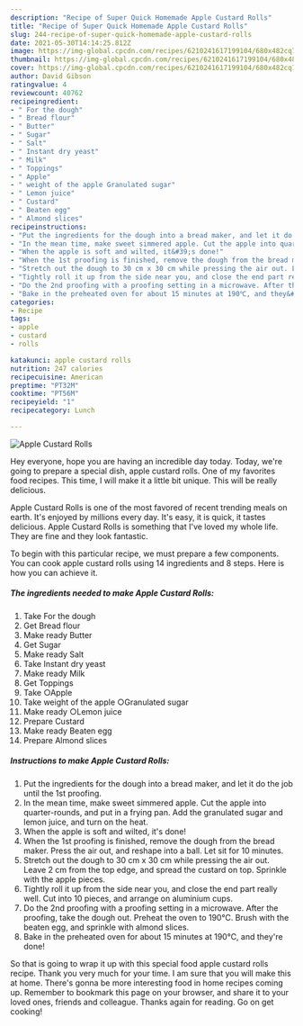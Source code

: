 ```yaml
---
description: "Recipe of Super Quick Homemade Apple Custard Rolls"
title: "Recipe of Super Quick Homemade Apple Custard Rolls"
slug: 244-recipe-of-super-quick-homemade-apple-custard-rolls
date: 2021-05-30T14:14:25.812Z
image: https://img-global.cpcdn.com/recipes/6210241617199104/680x482cq70/apple-custard-rolls-recipe-main-photo.jpg
thumbnail: https://img-global.cpcdn.com/recipes/6210241617199104/680x482cq70/apple-custard-rolls-recipe-main-photo.jpg
cover: https://img-global.cpcdn.com/recipes/6210241617199104/680x482cq70/apple-custard-rolls-recipe-main-photo.jpg
author: David Gibson
ratingvalue: 4
reviewcount: 40762
recipeingredient:
- " For the dough"
- " Bread flour"
- " Butter"
- " Sugar"
- " Salt"
- " Instant dry yeast"
- " Milk"
- " Toppings"
- " Apple"
- " weight of the apple Granulated sugar"
- " Lemon juice"
- " Custard"
- " Beaten egg"
- " Almond slices"
recipeinstructions:
- "Put the ingredients for the dough into a bread maker, and let it do the job until the 1st proofing."
- "In the mean time, make sweet simmered apple. Cut the apple into quarter-rounds, and put in a frying pan. Add the granulated sugar and lemon juice, and turn on the heat."
- "When the apple is soft and wilted, it&#39;s done!"
- "When the 1st proofing is finished, remove the dough from the bread maker. Press the air out, and reshape into a ball. Let sit for 10 minutes."
- "Stretch out the dough to 30 cm x 30 cm while pressing the air out. Leave 2 cm from the top edge, and spread the custard on top. Sprinkle with the apple pieces."
- "Tightly roll it up from the side near you, and close the end part really well. Cut into 10 pieces, and arrange on aluminium cups."
- "Do the 2nd proofing with a proofing setting in a microwave. After the proofing, take the dough out. Preheat the oven to 190℃. Brush with the beaten egg, and sprinkle with almond slices."
- "Bake in the preheated oven for about 15 minutes at 190℃, and they&#39;re done!"
categories:
- Recipe
tags:
- apple
- custard
- rolls

katakunci: apple custard rolls 
nutrition: 247 calories
recipecuisine: American
preptime: "PT32M"
cooktime: "PT56M"
recipeyield: "1"
recipecategory: Lunch

---
```



![Apple Custard Rolls](https://img-global.cpcdn.com/recipes/6210241617199104/680x482cq70/apple-custard-rolls-recipe-main-photo.jpg)

Hey everyone, hope you are having an incredible day today. Today, we're going to prepare a special dish, apple custard rolls. One of my favorites food recipes. This time, I will make it a little bit unique. This will be really delicious.



Apple Custard Rolls is one of the most favored of recent trending meals on earth. It's enjoyed by millions every day. It's easy, it is quick, it tastes delicious. Apple Custard Rolls is something that I've loved my whole life. They are fine and they look fantastic.


To begin with this particular recipe, we must prepare a few components. You can cook apple custard rolls using 14 ingredients and 8 steps. Here is how you can achieve it.

<!--inarticleads1-->

##### The ingredients needed to make Apple Custard Rolls:

1. Take  For the dough
1. Get  Bread flour
1. Make ready  Butter
1. Get  Sugar
1. Make ready  Salt
1. Take  Instant dry yeast
1. Make ready  Milk
1. Get  Toppings
1. Take  ○Apple
1. Take  weight of the apple ○Granulated sugar
1. Make ready  ○Lemon juice
1. Prepare  Custard
1. Make ready  Beaten egg
1. Prepare  Almond slices




<!--inarticleads2-->

##### Instructions to make Apple Custard Rolls:

1. Put the ingredients for the dough into a bread maker, and let it do the job until the 1st proofing.
1. In the mean time, make sweet simmered apple. Cut the apple into quarter-rounds, and put in a frying pan. Add the granulated sugar and lemon juice, and turn on the heat.
1. When the apple is soft and wilted, it&#39;s done!
1. When the 1st proofing is finished, remove the dough from the bread maker. Press the air out, and reshape into a ball. Let sit for 10 minutes.
1. Stretch out the dough to 30 cm x 30 cm while pressing the air out. Leave 2 cm from the top edge, and spread the custard on top. Sprinkle with the apple pieces.
1. Tightly roll it up from the side near you, and close the end part really well. Cut into 10 pieces, and arrange on aluminium cups.
1. Do the 2nd proofing with a proofing setting in a microwave. After the proofing, take the dough out. Preheat the oven to 190℃. Brush with the beaten egg, and sprinkle with almond slices.
1. Bake in the preheated oven for about 15 minutes at 190℃, and they&#39;re done!




So that is going to wrap it up with this special food apple custard rolls recipe. Thank you very much for your time. I am sure that you will make this at home. There's gonna be more interesting food in home recipes coming up. Remember to bookmark this page on your browser, and share it to your loved ones, friends and colleague. Thanks again for reading. Go on get cooking!
